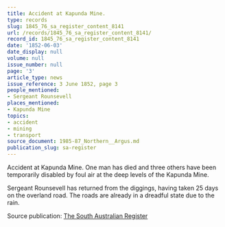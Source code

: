 ```yaml
---
title: Accident at Kapunda Mine.
type: records
slug: 1845_76_sa_register_content_8141
url: /records/1845_76_sa_register_content_8141/
record_id: 1845_76_sa_register_content_8141
date: '1852-06-03'
date_display: null
volume: null
issue_number: null
page: '3'
article_type: news
issue_reference: 3 June 1852, page 3
people_mentioned:
- Sergeant Rounsevell
places_mentioned:
- Kapunda Mine
topics:
- accident
- mining
- transport
source_document: 1985-87_Northern__Argus.md
publication_slug: sa-register
---
```


Accident at Kapunda Mine.  One man has died and three others have been temporarily disabled by foul air at the deep levels of the Kapunda Mine.

Sergeant Rounsevell has returned from the diggings, having taken 25 days on the overland road.  The roads are already in a dreadful state due to the rain.

Source publication: [The South Australian Register](/publications/sa-register/)
